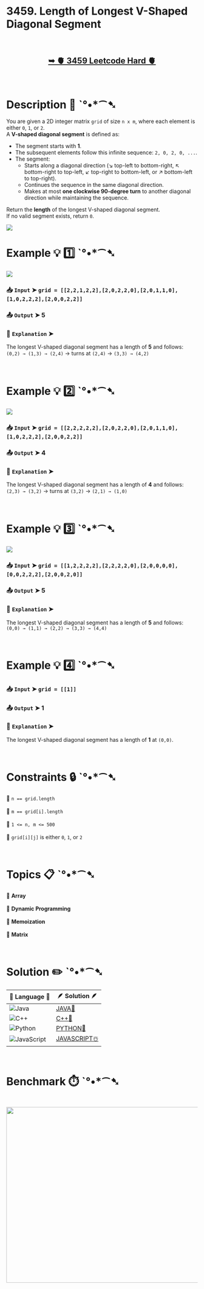 # 3459. Length of Longest V-Shaped Diagonal Segment

</br>

<h2 align="center"> 

<a href="https://leetcode.com/problems/length-of-longest-v-shaped-diagonal-segment/description/?envType=daily-question&envId=2025-08-27"><strong>➥ 🫀 3459 Leetcode Hard 🫀 </strong></a>
</h2>

</br>

# Description 📜 ˋ°•\*⁀➷

You are given a 2D integer matrix `grid` of size `n x m`, where each element is either `0`, `1`, or `2`.  
A **V-shaped diagonal segment** is defined as:

- The segment starts with **1**.  
- The subsequent elements follow this infinite sequence: `2, 0, 2, 0, ...`.  
- The segment:  
   - Starts along a diagonal direction (↘ top-left to bottom-right, ↖ bottom-right to top-left, ↙ top-right to bottom-left, or ↗ bottom-left to top-right).  
   - Continues the sequence in the same diagonal direction.  
   - Makes at most **one clockwise 90-degree turn** to another diagonal direction while maintaining the sequence.  

Return the **length** of the longest V-shaped diagonal segment.  
If no valid segment exists, return `0`.

<img src="https://github.com/user-attachments/assets/9b72dce5-2156-4006-8f36-c83e0937fad6" width="" height=""/>

</br>

# Example 💡 1️⃣ ˋ°•\*⁀➷

<img src="https://github.com/user-attachments/assets/2843886c-a681-477a-a732-1c934c9602aa" width="" height=""/>

### 📥 `Input`  ➤ `grid = [[2,2,1,2,2],[2,0,2,2,0],[2,0,1,1,0],[1,0,2,2,2],[2,0,0,2,2]]`

### 📤 `Output`  ➤  5  

### 🔦 `Explanation`  ➤  
The longest V-shaped diagonal segment has a length of **5** and follows:  
`(0,2) → (1,3) → (2,4)` → turns at `(2,4)` → `(3,3) → (4,2)`  

</br>

# Example 💡 2️⃣ ˋ°•\*⁀➷

<img src="https://github.com/user-attachments/assets/75f0bd36-5eea-46b7-bc6c-b07c194cba3e" width="" height=""/>

### 📥 `Input` ➤  `grid = [[2,2,2,2,2],[2,0,2,2,0],[2,0,1,1,0],[1,0,2,2,2],[2,0,0,2,2]]`

### 📤 `Output`  ➤  4  

### 🔦 `Explanation` ➤  
The longest V-shaped diagonal segment has a length of **4** and follows:  
`(2,3) → (3,2)` → turns at `(3,2)` → `(2,1) → (1,0)`  

</br>

# Example 💡 3️⃣ ˋ°•\*⁀➷

<img src="https://github.com/user-attachments/assets/51917345-42b0-42fa-b1e0-0e1e15ca5438" width="" height=""/>

### 📥 `Input` ➤  `grid = [[1,2,2,2,2],[2,2,2,2,0],[2,0,0,0,0],[0,0,2,2,2],[2,0,0,2,0]]`

### 📤 `Output`  ➤  5  

### 🔦 `Explanation`  ➤  
The longest V-shaped diagonal segment has a length of **5** and follows:  
`(0,0) → (1,1) → (2,2) → (3,3) → (4,4)`  

</br>

# Example 💡 4️⃣ ˋ°•\*⁀➷

### 📥 `Input` ➤   `grid = [[1]]`

### 📤 `Output`  ➤  1  

### 🔦 `Explanation`  ➤  
The longest V-shaped diagonal segment has a length of **1** at `(0,0)`.

</br>

# Constraints 🔒 ˋ°•\*⁀➷

🔹 `n == grid.length` </br>  
🔹 `m == grid[i].length` </br>  
🔹 `1 <= n, m <= 500` </br>  
🔹 `grid[i][j]` is either `0`, `1`, or `2` </br>  

</br>

# Topics 📋 ˋ°•\*⁀➷

🔸 **Array** </br>  
🔸 **Dynamic Programming** </br>  
🔸 **Memoization** </br>  
🔸 **Matrix** </br>  

</br>

# Solution ✏️ ˋ°•*⁀➷

| 📒 Language 📒  | 🪶 Solution 🪶 |
| ------------- | ------------- |
|  ![Java](https://img.shields.io/badge/java-%23ED8B00.svg?style=for-the-badge&logo=openjdk&logoColor=white)  | [JAVA🍁](https://github.com/Prakhar-002/LEETCODE/blob/main/%F0%9F%8D%84%20Daily%20Challenge%202025%20%F0%9F%8D%B3/%F0%9F%94%AC%20Examine%20Thoroughly%20%F0%9F%A7%AC/08%20Aug%20%F0%9F%8C%B8/27%20-%2008%20-%202025%20---%20%203459.%20Length%20of%20Longest%20V-Shaped%20Diagonal%20Segment%20%E2%98%83%EF%B8%8F%20%F0%9F%8D%81%20%F0%9F%8D%B0%20%F0%9F%8E%B2/%F0%9F%8D%81JAVA%20-%203459.%20Length%20of%20Longest%20V-Shaped%20Diagonal%20Segment.java) |
|  ![C++](https://img.shields.io/badge/c++-%2300599C.svg?style=for-the-badge&logo=c%2B%2B&logoColor=white)  | [C++🎲](https://github.com/Prakhar-002/LEETCODE/blob/main/%F0%9F%8D%84%20Daily%20Challenge%202025%20%F0%9F%8D%B3/%F0%9F%94%AC%20Examine%20Thoroughly%20%F0%9F%A7%AC/08%20Aug%20%F0%9F%8C%B8/27%20-%2008%20-%202025%20---%20%203459.%20Length%20of%20Longest%20V-Shaped%20Diagonal%20Segment%20%E2%98%83%EF%B8%8F%20%F0%9F%8D%81%20%F0%9F%8D%B0%20%F0%9F%8E%B2/%F0%9F%8E%B2CPP%20-%203459.%20Length%20of%20Longest%20V-Shaped%20Diagonal%20Segment.cpp)  |
|  ![Python](https://img.shields.io/badge/python-3670A0?style=for-the-badge&logo=python&logoColor=ffdd54)    | [PYTHON🍰](https://github.com/Prakhar-002/LEETCODE/blob/main/%F0%9F%8D%84%20Daily%20Challenge%202025%20%F0%9F%8D%B3/%F0%9F%94%AC%20Examine%20Thoroughly%20%F0%9F%A7%AC/08%20Aug%20%F0%9F%8C%B8/27%20-%2008%20-%202025%20---%20%203459.%20Length%20of%20Longest%20V-Shaped%20Diagonal%20Segment%20%E2%98%83%EF%B8%8F%20%F0%9F%8D%81%20%F0%9F%8D%B0%20%F0%9F%8E%B2/%F0%9F%8D%B0PYTHON%20-%203459.%20Length%20of%20Longest%20V-Shaped%20Diagonal%20Segment.py) |
| ![JavaScript](https://img.shields.io/badge/javascript-%23323330.svg?style=for-the-badge&logo=javascript&logoColor=%23F7DF1E)   | [JAVASCRIPT☃️](https://github.com/Prakhar-002/LEETCODE/blob/main/%F0%9F%8D%84%20Daily%20Challenge%202025%20%F0%9F%8D%B3/%F0%9F%94%AC%20Examine%20Thoroughly%20%F0%9F%A7%AC/08%20Aug%20%F0%9F%8C%B8/27%20-%2008%20-%202025%20---%20%203459.%20Length%20of%20Longest%20V-Shaped%20Diagonal%20Segment%20%E2%98%83%EF%B8%8F%20%F0%9F%8D%81%20%F0%9F%8D%B0%20%F0%9F%8E%B2/%E2%98%83%EF%B8%8FJAVASCRIPT%20-%203459.%20Length%20of%20Longest%20V-Shaped%20Diagonal%20Segment.js) |

</br>

# Benchmark ⏱️ ˋ°•*⁀➷

<h1  align="center" >

<img src ="https://github.com/user-attachments/assets/f4fd9d5a-c91a-4b66-b537-929ed65709a4" width = "700px" height="462px" />

</h1>
